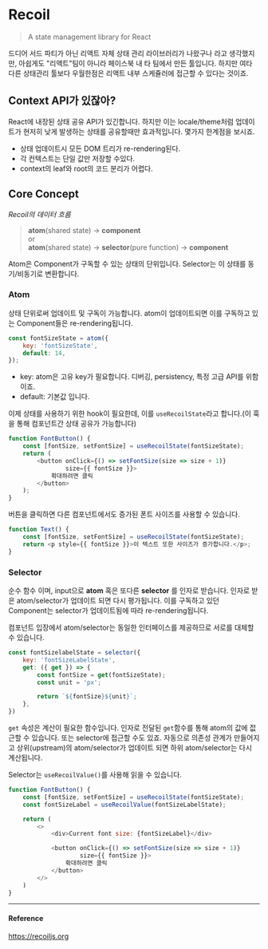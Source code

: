# Recoil

> A state management library for React

드디어 서드 파티가 아닌 리액트 자체 상태 관리 라이브러리가 나왔구나 라고 생각했지만, 아쉽게도 "리액트"팀이 아니라 페이스북 내 타 팀에서 만든 툴입니다. 하지만 여타 다른 상태관리 툴보다 우월한점은 리액트 내부 스케쥴러에 접근할 수 있다는 것이죠.

## Context API가 있잖아?

React에 내장된 상태 공유 API가 있긴합니다. 하지만 이는 locale/theme처럼 업데이트가 현저히 낮게 발생하는 상태를 공유할때만 효과적입니다. 몇가지 한계점을 보시죠.

- 상태 업데이트시 모든 DOM 트리가 re-rendering된다.
- 각 컨텍스트는 단일 값만 저장할 수있다.
- context의 leaf와 root의 코드 분리가 어렵다. 

## Core Concept

_Recoil의 데이터 흐름_

> **atom**(shared state) -> **component**   
> or   
> **atom**(shared state) -> **selector**(pure function) -> **component**   

Atom은 Component가 구독할 수 있는 상태의 단위입니다. Selector는 이 상태를 동기/비동기로 변환합니다.

### Atom

상태 단위로써 업데이트 및 구독이 가능합니다. atom이 업데이트되면 이를 구독하고 있는 Component들은 re-rendering됩니다.

```javascript
const fontSizeState = atom({
    key: 'fontSizeState',
    default: 14,
});
```

- key: atom은 고유 key가 필요합니다. 디버깅, persistency, 특정 고급 API를 위함이죠.
- default: 기본값 입니다.

이제 상태를 사용하기 위한 hook이 필요한데, 이를 `useRecoilState`라고 합니다.(이 훅을 통해 컴포넌트간 상태 공유가 가능합니다)

```javascript
function FontButton() {
    const [fontSize, setFontSize] = useRecoilState(fontSizeState);
    return (
        <button onClick={() => setFontSize(size => size + 1)}
                size={{ fontSize }}>
            확대하려면 클릭
        </button>
    );
}
```

버튼을 클릭하면 다른 컴포넌트에서도 증가된 폰트 사이즈를 사용할 수 있습니다.

```javascript
function Text() {
    const [fontSize, setFontSize] = useRecoilState(fontSizeState);
    return <p style={{ fontSize }}>이 텍스트 또한 사이즈가 증가합니다.</p>;
}
```

### Selector

순수 함수 이며, input으로 __atom__ 혹은 또다른 __selector__ 를 인자로 받습니다. 인자로 받은 atom/selector가 업데이트 되면 다시 평가됩니다. 이를 구독하고 있던 Component는 selector가 업데이트됨에 따라 re-rendering됩니다.

컴포넌트 입장에서 atom/selector는 동일한 인터페이스를 제공하므로 서로를 대체할 수 있습니다.

```javascript
const fontSizelabelState = selector({
    key: 'fontSizeLabelState',
    get: ({ get }) => {
        const fontSize = get(fontSizeState);
        const unit = 'px';

        return `${fontSize}${unit}`;
    },
})
```

`get` 속성은 계산이 필요한 함수입니다. 인자로 전달된 `get`함수를 통해 atom의 값에 젒근할 수 있습니다. 또는 selector에 접근할 수도 있죠. 자동으로 의존성 관계가 만들어지고 상위(upstream)의 atom/selector가 업데이트 되면 하위 atom/selector는 다시 계산됩니다. 

Selector는 `useRecoilValue()`를 사용해 읽을 수 있습니다.

```javascript
function FontButton() {
    const [fontSize, setFontSize] = useRecoilState(fontSizeState);
    const fontSizeLabel = useRecoilValue(fontSizeLabelState);

    return (
        <>
            <div>Current font size: {fontSizeLabel}</div>

            <button onClick={() => setFontSize(size => size + 1)}
                    size={{ fontSize }}>
                확대하려면 클릭
            </button>
        </>
    )
}
```

---

#### Reference

https://recoiljs.org